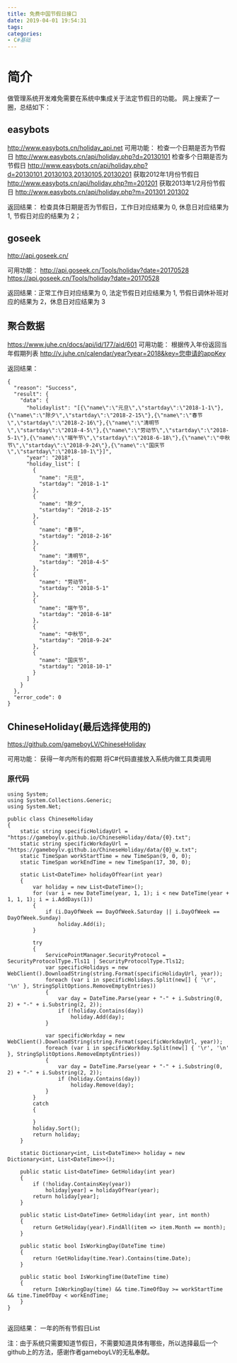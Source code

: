 ```yaml
---
title: 免费中国节假日接口
date: 2019-04-01 19:54:31
tags:
categories:
- C#基础
---
```


# 简介
做管理系统开发难免需要在系统中集成关于法定节假日的功能。
网上搜索了一圈，总结如下：
## easybots
http://www.easybots.cn/holiday_api.net
可用功能：
检查一个日期是否为节假日 http://www.easybots.cn/api/holiday.php?d=20130101
检查多个日期是否为节假日 http://www.easybots.cn/api/holiday.php?d=20130101,20130103,20130105,20130201
获取2012年1月份节假日 http://www.easybots.cn/api/holiday.php?m=201201
获取2013年1/2月份节假日 http://www.easybots.cn/api/holiday.php?m=201301,201302

返回结果：
检查具体日期是否为节假日，工作日对应结果为 0, 休息日对应结果为 1, 节假日对应的结果为 2；
## goseek
http://api.goseek.cn/

可用功能：
http://api.goseek.cn/Tools/holiday?date=20170528 
https://api.goseek.cn/Tools/holiday?date=20170528 

返回结果：正常工作日对应结果为 0, 法定节假日对应结果为 1, 节假日调休补班对应的结果为 2，休息日对应结果为 3 

## 聚合数据
https://www.juhe.cn/docs/api/id/177/aid/601
可用功能：
根据传入年份返回当年假期列表
http://v.juhe.cn/calendar/year?year=2018&key=您申请的appKey

返回结果：
```
{
  "reason": "Success",
  "result": {
    "data": {
      "holidaylist": "[{\"name\":\"元旦\",\"startday\":\"2018-1-1\"},{\"name\":\"除夕\",\"startday\":\"2018-2-15\"},{\"name\":\"春节\",\"startday\":\"2018-2-16\"},{\"name\":\"清明节\",\"startday\":\"2018-4-5\"},{\"name\":\"劳动节\",\"startday\":\"2018-5-1\"},{\"name\":\"端午节\",\"startday\":\"2018-6-18\"},{\"name\":\"中秋节\",\"startday\":\"2018-9-24\"},{\"name\":\"国庆节\",\"startday\":\"2018-10-1\"}]",
      "year": "2018",
      "holiday_list": [
        {
          "name": "元旦",
          "startday": "2018-1-1"
        },
        {
          "name": "除夕",
          "startday": "2018-2-15"
        },
        {
          "name": "春节",
          "startday": "2018-2-16"
        },
        {
          "name": "清明节",
          "startday": "2018-4-5"
        },
        {
          "name": "劳动节",
          "startday": "2018-5-1"
        },
        {
          "name": "端午节",
          "startday": "2018-6-18"
        },
        {
          "name": "中秋节",
          "startday": "2018-9-24"
        },
        {
          "name": "国庆节",
          "startday": "2018-10-1"
        }
      ]
    }
  },
  "error_code": 0
}
```

## ChineseHoliday(最后选择使用的)
https://github.com/gameboyLV/ChineseHoliday

可用功能：
获得一年内所有的假期
将C#代码直接放入系统内做工具类调用

### 原代码
```
using System;
using System.Collections.Generic;
using System.Net;

public class ChineseHoliday
{
	static string specificHolidayUrl = "https://gameboylv.github.io/ChineseHoliday/data/{0}.txt";
	static string specificWorkdayUrl = "https://gameboylv.github.io/ChineseHoliday/data/{0}_w.txt";
	static TimeSpan workStartTime = new TimeSpan(9, 0, 0);
	static TimeSpan workEndTime = new TimeSpan(17, 30, 0);

	static List<DateTime> holidayOfYear(int year)
	{
		var holiday = new List<DateTime>();
		for (var i = new DateTime(year, 1, 1); i < new DateTime(year + 1, 1, 1); i = i.AddDays(1))
		{
			if (i.DayOfWeek == DayOfWeek.Saturday || i.DayOfWeek == DayOfWeek.Sunday)
				holiday.Add(i);
		}

		try
		{
			ServicePointManager.SecurityProtocol = SecurityProtocolType.Tls11 | SecurityProtocolType.Tls12;
			var specificHolidays = new WebClient().DownloadString(string.Format(specificHolidayUrl, year));
			foreach (var i in specificHolidays.Split(new[] { '\r', '\n' }, StringSplitOptions.RemoveEmptyEntries))
			{
				var day = DateTime.Parse(year + "-" + i.Substring(0, 2) + "-" + i.Substring(2, 2));
				if (!holiday.Contains(day))
					holiday.Add(day);
			}

			var specificWorkday = new WebClient().DownloadString(string.Format(specificWorkdayUrl, year));
			foreach (var i in specificWorkday.Split(new[] { '\r', '\n' }, StringSplitOptions.RemoveEmptyEntries))
			{
				var day = DateTime.Parse(year + "-" + i.Substring(0, 2) + "-" + i.Substring(2, 2));
				if (holiday.Contains(day))
					holiday.Remove(day);
			}
		}
		catch
		{

		}
		holiday.Sort();
		return holiday;
	}

	static Dictionary<int, List<DateTime>> holiday = new Dictionary<int, List<DateTime>>();

	public static List<DateTime> GetHoliday(int year)
	{
		if (!holiday.ContainsKey(year))
			holiday[year] = holidayOfYear(year);
		return holiday[year];
	}

	public static List<DateTime> GetHoliday(int year, int month)
	{
		return GetHoliday(year).FindAll(item => item.Month == month);
	}

	public static bool IsWorkingDay(DateTime time)
	{
		return !GetHoliday(time.Year).Contains(time.Date);
	}

	public static bool IsWorkingTime(DateTime time)
	{
		return IsWorkingDay(time) && time.TimeOfDay >= workStartTime && time.TimeOfDay < workEndTime;
	}
}


```


返回结果：
一年的所有节假日List<Datetime>

注：由于系统只需要知道节假日，不需要知道具体有哪些，所以选择最后一个github上的方法，感谢作者gameboyLV的无私奉献。